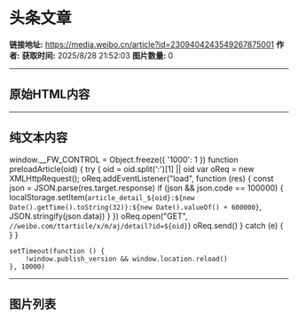 # 头条文章

**链接地址:** https://media.weibo.cn/article?id=2309404243549267875001
**作者:** 
**获取时间:** 2025/8/28 21:52:03
**图片数量:** 0

---

## 原始HTML内容


<div id="app">
    <div class="m-loading-box-v2">
        <div class="top">
            <div class="line ht1"></div>
            <div class="line ht1 wt1"></div>
        </div>
        <div class="con">
            <div class="line"></div>
            <div class="line"></div>
            <div class="line"></div>
            <div class="line wt2"></div>
        </div>
    </div>
</div>
<script>
    window.__FW_CONTROL = Object.freeze({
        '1000': 1 
    })
    function preloadArticle(oid) {
        try {
            oid = oid.split(':')[1] || oid
            var oReq = new XMLHttpRequest();
            oReq.addEventListener("load", function (res) {
                const json = JSON.parse(res.target.response)
                if (json && json.code == 100000) {
                    localStorage.setItem(`article_detail_${oid}:${new Date().getTime().toString(32)}:${new Date().valueOf() + 600000}`, JSON.stringify(json.data))
                }
            })
            oReq.open("GET", `//weibo.com/ttarticle/x/m/aj/detail?id=${oid}`)
            oReq.send()
        } catch (e) {
        }
    }
</script>
<script>
    setTimeout(function () {
        !window.publish_version && window.location.reload()
    }, 10000)
</script>
<link href="//js.t.sinajs.cn/t6/toutiao/article/h5/static/fw.css?v=431a3cc8645ac7c0fe8111f55b3d923d" type="text/css" rel="stylesheet">

<script src="//js.t.sinajs.cn/t6/toutiao/article/h5/fw.js?v=431a3cc8645ac7c0fe8111f55b3d923d"></script>




---

## 纯文本内容

window.__FW_CONTROL = Object.freeze({
        '1000': 1 
    })
    function preloadArticle(oid) {
        try {
            oid = oid.split(':')[1] || oid
            var oReq = new XMLHttpRequest();
            oReq.addEventListener("load", function (res) {
                const json = JSON.parse(res.target.response)
                if (json && json.code == 100000) {
                    localStorage.setItem(`article_detail_${oid}:${new Date().getTime().toString(32)}:${new Date().valueOf() + 600000}`, JSON.stringify(json.data))
                }
            })
            oReq.open("GET", `//weibo.com/ttarticle/x/m/aj/detail?id=${oid}`)
            oReq.send()
        } catch (e) {
        }
    }


    setTimeout(function () {
        !window.publish_version && window.location.reload()
    }, 10000)

---

## 图片列表


